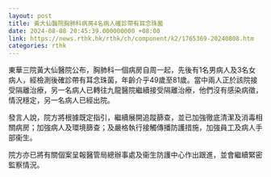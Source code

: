 ```yaml
---
layout: post
title: 黃大仙醫院胸肺科病房4名病人確診帶有耳念珠菌
date: 2024-08-08 20:45:39.000000000 +08:00
link: https://news.rthk.hk/rthk/ch/component/k2/1765369-20240808.htm
categories: rthk
---
```


東華三院黃大仙醫院公布，胸肺科一個病房自周一起，先後有1名男病人及3名女病人，經檢測後確診帶有耳念珠菌，年齡介乎49歲至81歲。當中兩人正於該院接受隔離治療，另一名病人已轉往九龍醫院繼續接受隔離治療，他們沒有感染病徵，情況穩定，另一名病人已經出院。

發言人說，院方將根據既定指引，繼續展開追蹤篩查，並已加強徹底清潔及消毒相關病房；加強病人及環境篩查；及嚴格執行接觸傳播防護措施，加強員工及病人手部衞生。

院方亦已將有關個案呈報醫管局總辦事處及衞生防護中心作出跟進，並會繼續緊密監察情況。
